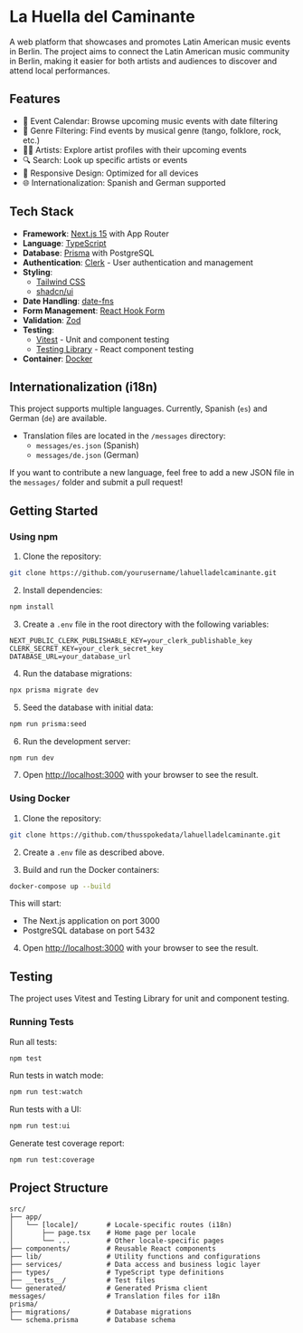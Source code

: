 # La Huella del Caminante

A web platform that showcases and promotes Latin American music events in Berlin. The project aims to connect the Latin American music community in Berlin, making it easier for both artists and audiences to discover and attend local performances.

## Features

- 📅 Event Calendar: Browse upcoming music events with date filtering
- 🎵 Genre Filtering: Find events by musical genre (tango, folklore, rock, etc.)
- 👨‍🎤 Artists: Explore artist profiles with their upcoming events
- 🔍 Search: Look up specific artists or events
- 📱 Responsive Design: Optimized for all devices
- 🌐 Internationalization: Spanish and German supported

## Tech Stack

- **Framework**: [Next.js 15](https://nextjs.org/) with App Router
- **Language**: [TypeScript](https://www.typescriptlang.org/)
- **Database**: [Prisma](https://www.prisma.io/) with PostgreSQL
- **Authentication**: [Clerk](https://clerk.com/) - User authentication and management
- **Styling**:
  - [Tailwind CSS](https://tailwindcss.com/)
  - [shadcn/ui](https://ui.shadcn.com/)
- **Date Handling**: [date-fns](https://date-fns.org/)
- **Form Management**: [React Hook Form](https://react-hook-form.com/)
- **Validation**: [Zod](https://zod.dev/)
- **Testing**:
  - [Vitest](https://vitest.dev/) - Unit and component testing
  - [Testing Library](https://testing-library.com/) - React component testing
- **Container**: [Docker](https://www.docker.com/)

## Internationalization (i18n)

This project supports multiple languages. Currently, Spanish (`es`) and German (`de`) are available.

- Translation files are located in the `/messages` directory:
  - `messages/es.json` (Spanish)
  - `messages/de.json` (German)

If you want to contribute a new language, feel free to add a new JSON file in the `messages/` folder and submit a pull request!

## Getting Started

### Using npm

1. Clone the repository:

```bash
git clone https://github.com/yourusername/lahuelladelcaminante.git
```

2. Install dependencies:

```bash
npm install
```

3. Create a `.env` file in the root directory with the following variables:

```env
NEXT_PUBLIC_CLERK_PUBLISHABLE_KEY=your_clerk_publishable_key
CLERK_SECRET_KEY=your_clerk_secret_key
DATABASE_URL=your_database_url
```

4. Run the database migrations:

```bash
npx prisma migrate dev
```

5. Seed the database with initial data:

```bash
npm run prisma:seed
```

6. Run the development server:

```bash
npm run dev
```

7. Open [http://localhost:3000](http://localhost:3000) with your browser to see the result.

### Using Docker

1. Clone the repository:

```bash
git clone https://github.com/thusspokedata/lahuelladelcaminante.git
```

2. Create a `.env` file as described above.

3. Build and run the Docker containers:

```bash
docker-compose up --build
```

This will start:

- The Next.js application on port 3000
- PostgreSQL database on port 5432

4. Open [http://localhost:3000](http://localhost:3000) with your browser to see the result.

## Testing

The project uses Vitest and Testing Library for unit and component testing.

### Running Tests

Run all tests:

```bash
npm test
```

Run tests in watch mode:

```bash
npm run test:watch
```

Run tests with a UI:

```bash
npm run test:ui
```

Generate test coverage report:

```bash
npm run test:coverage
```

## Project Structure

```
src/
├── app/
│   └── [locale]/       # Locale-specific routes (i18n)
│       ├── page.tsx    # Home page per locale
│       └── ...         # Other locale-specific pages
├── components/         # Reusable React components
├── lib/                # Utility functions and configurations
├── services/           # Data access and business logic layer
├── types/              # TypeScript type definitions
├── __tests__/          # Test files
└── generated/          # Generated Prisma client
messages/               # Translation files for i18n
prisma/
├── migrations/         # Database migrations
└── schema.prisma       # Database schema
```

